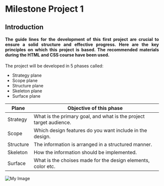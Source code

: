 # **Milestone Project 1**
## __Introduction__

#### <p style="text-align:justify;">The guide lines for the development of this first project are crucial to ensure a solid structure and effective progress. Here are the key principles on which this project is based. The recommended materials during the  HTML and CSS course have been used.</p>


The project will be developed in 5 phases called:
* Strategy plane
* Scope plane
* Structure plane
* Skeleton plane
* Surface plane

 |  **Plane**   |                   **Objective of this phase**                   |
 | --------- | -----------------------------------------------------------------  |
 | Strategy  | What is the primary goal, and what is the project target audience. | 
 | Scope     | Which design features do you want include in the design.           |
 | Structure | The information is arranged in a structured manner.                |
 | Skeleton  | How the information should be implemented.                         |
 | Surface   | What is the choises made for the design elements, color etc.                                            |

 ![My Image](https://github.com/ChristianCricchi/MilestoneProject1/assets/122015372/344af1e2-a73b-4814-b035-0ba045bca4bc)




  
